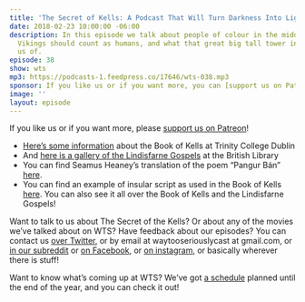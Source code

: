 ```yaml
---
title: 'The Secret of Kells: A Podcast That Will Turn Darkness Into Light'
date: 2018-02-23 10:00:00 -06:00
description: In this episode we talk about people of colour in the middle ages, whether
  Vikings should count as humans, and what that great big tall tower in Kells reminds
  us of.
episode: 38
show: wts
mp3: https://podcasts-1.feedpress.co/17646/wts-038.mp3
sponsor: If you like us or if you want more, you can [support us on Patreon](https://www.patreon.com/clockworkscast)!
image: ''
layout: episode
---
```


If you like us or if you want more, please [support us on Patreon](https://www.patreon.com/clockworkscast)!

* [Here’s some information](https://www.tcd.ie/visitors/book-of-kells/) about the Book of Kells at Trinity College Dublin
* And [here is a gallery of the Lindisfarne Gospels](http://www.bl.uk/onlinegallery/sacredtexts/lindisfarne.html) at the British Library
* You can find Seamus Heaney’s translation of the poem “Pangur Bán” [here](https://www.poetryfoundation.org/poetrymagazine/poems/48267/pangur-ban).
* You can find an example of insular script as used in the Book of Kells [here](https://www.vhmml.org/school/lesson/insular-paleography/insular). You can also see it all over the Book of Kells and the Lindisfarne Gospels!

Want to talk to us about The Secret of the Kells? Or about any of the movies we’ve talked about on WTS? Have feedback about our episodes? You can contact us [over Twitter](http://www.twitter.com/wtscast), or by email at waytooseriouslycast at gmail.com, or [in our subreddit](https://www.reddit.com/r/Goodstuff_fm/) or [on Facebook](http://www.facebook.com/wtscast), or [on instagram](https://www.instagram.com/waytooseriously/), or basically wherever there is stuff!

Want to know what’s coming up at WTS? We’ve got [a schedule](https://docs.google.com/document/d/1f6fvTgbzQOCUD_potL6mWClmSC3D2cOBgKz36OwSC68) planned until the end of the year, and you can check it out!
